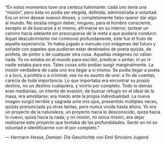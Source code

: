 

“En estos momentos tuve una certeza fulminante: cada uno tenía una “misión”, pero ésta no
podía ser elegida, definida, administrada a voluntad. Era un error desear nuevos dioses,
y completamente falso querer dar algo al mundo.
No existía ningún deber, ninguno, para el hombre consciente, excepto el de buscarse a sí mismo,
afirmarse en su interior, tantear un camino hacia adelante sin preocuparse de la meta a que pudiera conducir.
Aquel descubrimiento me conmovió profundamente, este fue el fruto de aquella experiencia.
Yo había jugado a menudo con imágenes del futuro y soñado con papeles que pudieran estar
destinados de poeta quizás, de profeta, de pintor o de cualquier otra cosa.
Aquellas imágenes no valían nada. Yo no estaba en el mundo para escribir, predicar o pintar;
ni yo ni nadie estaba para eso. Tales cosas sólo podían surgir marginalmente. La misión verdadera
de cada uno era llegar a sí mismo. Se podía llegar a poeta o a loco, a profeta o a criminal;
ese no es asunto de uno: a fin de cuentas, carecía de toda importancia. Lo que importaba era
encontrar su propio destino, no un destino cualquiera, y vivirlo por completo.
Todo lo demás eran medianías, un intento de evasión, de buscar refugio en el ideal de la masa,
era amoldarse; era miedo ante la propia individualidad. La nueva imagen surgió terrible y sagrada
ante mis ojos, presentido múltiples veces, quizás pronunciada ya otras tantas, pero nunca vivida
hasta ahora. Yo era un proyecto de la naturaleza, un proyecto hacia lo desconocido, quizá hacia
lo nuevo, quizá hacia la nada; y mi misión, mi única misión, era dejar realizarse este proyecto
que brotaba de las profundidades. Sentir en mí su voluntad e identificarme con él por completo.”

― Hermann Hesse, Demian: Die Geschichte von Emil Sinclairs Jugend